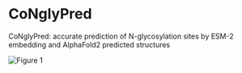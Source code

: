 # CoNglyPred
CoNglyPred: accurate prediction of N-glycosylation sites by ESM-2 embedding and AlphaFold2 predicted structures

![Figure 1](https://github.com/whm242446/CoNglyPred/assets/105725880/281f3d12-48bf-433e-9d84-f14f7348d03a)
